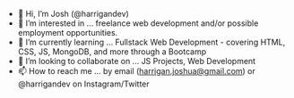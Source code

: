 - 👋 Hi, I’m Josh (@harrigandev)
- 👀 I’m interested in ... freelance web development and/or possible employment opportunities.
- 🌱 I’m currently learning ... Fullstack Web Development - covering HTML, CSS, JS, MongoDB, and more through a Bootcamp
- 💞️ I’m looking to collaborate on ... JS Projects, Web Development
- 📫 How to reach me ... by email (harrigan.joshua@gmail.com) or  @harrigandev on Instagram/Twitter

<!---
harrigandev/harrigandev is a ✨ special ✨ repository because its `README.md` (this file) appears on your GitHub profile.
You can click the Preview link to take a look at your changes.
--->
